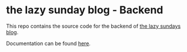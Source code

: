 # the lazy sunday blog - Backend
This repo contains the source code for the backend of [the lazy sundays blog](https://alazysunday.com).

Documentation can be found [here](https://lazy-sundays.github.io/Lazy-Sundays-Blog-Backend/).





